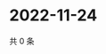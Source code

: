 # 2022-11-24

共 0 条

<!-- BEGIN WEIBO -->
<!-- 最后更新时间 Thu Nov 24 2022 22:13:09 GMT+0800 (China Standard Time) -->

<!-- END WEIBO -->
